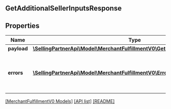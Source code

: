 ## GetAdditionalSellerInputsResponse

## Properties

Name | Type | Description | Notes
------------ | ------------- | ------------- | -------------
**payload** | [**\SellingPartnerApi\Model\MerchantFulfillmentV0\GetAdditionalSellerInputsResult**](GetAdditionalSellerInputsResult.md) |  | [optional]
**errors** | [**\SellingPartnerApi\Model\MerchantFulfillmentV0\Error[]**](Error.md) | A list of error responses returned when a request is unsuccessful. | [optional]

[[MerchantFulfillmentV0 Models]](../) [[API list]](../../Api) [[README]](../../../README.md)
